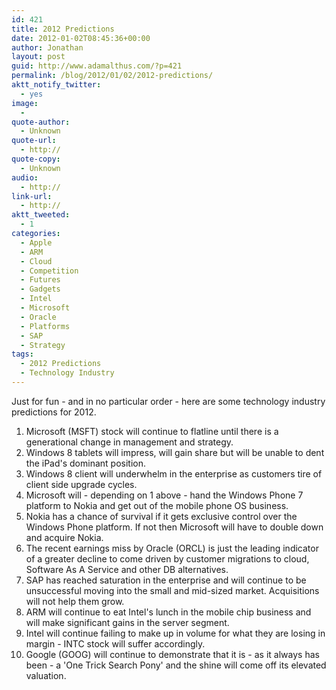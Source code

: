 ```yaml
---
id: 421
title: 2012 Predictions
date: 2012-01-02T08:45:36+00:00
author: Jonathan
layout: post
guid: http://www.adamalthus.com/?p=421
permalink: /blog/2012/01/02/2012-predictions/
aktt_notify_twitter:
  - yes
image:
  - 
quote-author:
  - Unknown
quote-url:
  - http://
quote-copy:
  - Unknown
audio:
  - http://
link-url:
  - http://
aktt_tweeted:
  - 1
categories:
  - Apple
  - ARM
  - Cloud
  - Competition
  - Futures
  - Gadgets
  - Intel
  - Microsoft
  - Oracle
  - Platforms
  - SAP
  - Strategy
tags:
  - 2012 Predictions
  - Technology Industry
---
```

Just for fun - and in no particular order - here are some technology industry predictions for 2012.<!--more-->

  1. Microsoft (MSFT) stock will continue to flatline until there is a generational change in management and strategy.
  2. Windows 8 tablets will impress, will gain share but will be unable to dent the iPad's dominant position.
  3. Windows 8 client will underwhelm in the enterprise as customers tire of client side upgrade cycles.
  4. Microsoft will - depending on 1 above - hand the Windows Phone 7 platform to Nokia and get out of the mobile phone OS business.
  5. Nokia has a chance of survival if it gets exclusive control over the Windows Phone platform. If not then Microsoft will have to double down and acquire Nokia.
  6. The recent earnings miss by Oracle (ORCL) is just the leading indicator of a greater decline to come driven by customer migrations to cloud, Software As A Service and other DB alternatives.
  7. SAP has reached saturation in the enterprise and will continue to be unsuccessful moving into the small and mid-sized market. Acquisitions will not help them grow.
  8. ARM will continue to eat Intel's lunch in the mobile chip business and will make significant gains in the server segment.
  9. Intel will continue failing to make up in volume for what they are losing in margin - INTC stock will suffer accordingly.
 10. Google (GOOG) will continue to demonstrate that it is - as it always has been - a 'One Trick Search Pony' and the shine will come off its elevated valuation.